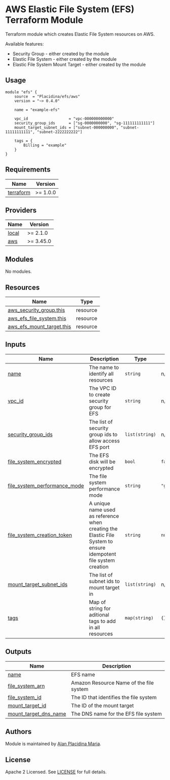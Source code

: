 # AWS Elastic File System (EFS) Terraform Module

Terraform module which creates Elastic File System resources on AWS.

Available features:

- Security Group - either created by the module
- Elastic File System - either created by the module
- Elastic File System Mount Target - either created by the module

## Usage

```hcl
module "efs" {
    source  = "Placidina/efs/aws"
    version = "~> 0.4.0"

    name = "example-efs"

    vpc_id                  = "vpc-000000000000"
    security_group_ids      = ["sg-0000000000", "sg-111111111111"]
    mount_target_subnet_ids = ["subnet-000000000", "subnet-11111111111", "subnet-2222222222"]

    tags = {
        Billing = "example"
    }
}
```

## Requirements

| Name | Version |
|---|---|
| [terraform](https://www.terraform.io/downloads.html) | >= 1.0.0 |


## Providers

| Name | Version |
|---|---|
| [local](https://registry.terraform.io/providers/hashicorp/local/latest) | >= 2.1.0 |
| [aws](https://registry.terraform.io/providers/hashicorp/aws/latest) | >= 3.45.0 |

## Modules

No modules.

## Resources

| Name | Type |
|---|---|
| [aws_security_group.this](https://registry.terraform.io/providers/hashicorp/aws/latest/docs/resources/security_group) | resource |
| [aws_efs_file_system.this](https://registry.terraform.io/providers/hashicorp/aws/latest/docs/resources/efs_file_system) | resource |
| [aws_efs_mount_target.this](https://registry.terraform.io/providers/hashicorp/aws/latest/docs/resources/efs_mount_target) | resource |

## Inputs

| Name | Description | Type | Default | Required |
|---|---|--|--|--|
| <a name="input_name"></a> [name](#input\_name) | The name to identify all resources | `string` | n/a | yes |
| <a name="input_vpc_id"></a> [vpc_id](#input\_vpc\_id) | The VPC ID to create security group for EFS | `string` | n/a | yes |
| <a name="input_security_group_ids"></a> [security_group_ids](#input\_security\_group\_ids) | The list of security group ids to allow access EFS port | `list(string)` | n/a | yes |
| <a name="input_file_system_encrypted"></a> [file_system_encrypted](#input\_file\_system\_encrypted) | The EFS disk will be encrypted | `bool` | `false` | no |
| <a name="input_file_system_performance_mode"></a> [file_system_performance_mode](#input\_file\_system\_performance\_mode) | The file system performance mode | `string` | `"generalPurpose"` | no |
| <a name="input_file_system_creation_token"></a> [file_system_creation_token](#input\_file\_system\_creation\_token) | A unique name used as reference when creating the Elastic File System to ensure idempotent file system creation | `string` | `null` | no |
| <a name="input_mount_target_subnet_ids"></a> [mount_target_subnet_ids](#input\_mount\_target\_subnet\_ids) | The list of subnet ids to mount target in | `list(string)` | n/a | yes |
| <a name="input_tags"></a> [tags](#input\_tags) | Map of string for aditional tags to add in all resources | `map(string)` | `{}` | no |

## Outputs

| Name | Description |
|---|---|
| <a name="input_name"></a> [name](#input\_name) | EFS name |
| <a name="input_file_system_arn"></a> [file_system_arn](#input\_file\_system\_arn) | Amazon Resource Name of the file system |
| <a name="input_file_system_id"></a> [file_system_id](#input\_file\_system\_id) | The ID that identifies the file system |
| <a name="input_mount_target_id"></a> [mount_target_id](#input\_mount\_target\_id) | The ID of the mount target |
| <a name="input_mount_target_dns_name"></a> [mount_target_dns_name](#input\_mount\_target\_dns\_name) | The DNS name for the EFS file system |

## Authors

Module is maintained by [Alan Placidina Maria](https://github.com/Placidina).

## License

Apache 2 Licensed. See [LICENSE](https://github.com/Placidina/terraform-aws-efs-module/tree/master/LICENSE) for full details.